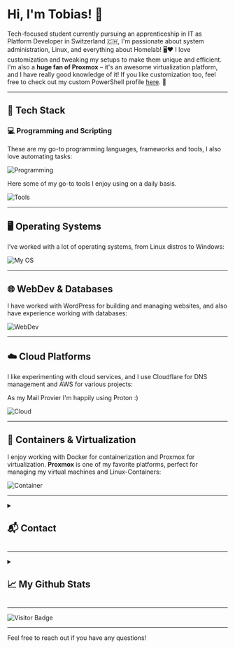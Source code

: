 # Hi, I'm Tobias! 👋

Tech-focused student currently pursuing an apprenticeship in IT as Platform Developer in Switzerland 🇨🇭, I'm passionate about system administration, Linux, and everything about Homelab! 🖥️❤️ I love customization and tweaking my setups to make them unique and efficient. I'm also a **huge fan of Proxmox** – it's an awesome virtualization platform, and I have really good knowledge of it! If you like customization too, feel free to check out my custom PowerShell profile [here](https://github.com/CrazyWolf13/unix-pwsh). 🚀

---

## 🔧 Tech Stack

### 💻 Programming and Scripting

These are my go-to programming languages, frameworks and tools, I also love automating tasks:

![Programming](https://go-skill-icons.vercel.app/api/icons?i=bash,powershell,python,fastapi,flask,git,github)

Here some of my go-to tools I enjoy using on a daily basis.

![Tools](https://go-skill-icons.vercel.app/api/icons?i=vscode,markdown,mermaid,obsidian,insomnia,flameshot,firefox,terminal)

---

## 🖥️ Operating Systems

I’ve worked with a lot of operating systems, from Linux distros to Windows:

![My OS](https://go-skill-icons.vercel.app/api/icons?i=windows,linux,debian,ubuntu,arch,bsd,android,raspberrypi)

---

## 🌐 WebDev & Databases

I have worked with WordPress for building and managing websites, and also have experience working with databases:

![WebDev](https://go-skill-icons.vercel.app/api/icons?i=wordpress,divi,figma,postgres,mysql,sqlite)

---

## ☁️ Cloud Platforms

I like experimenting with cloud services, and I use Cloudflare for DNS management and AWS for various projects:

As my Mail Provier I'm happily using Proton :)

![Cloud](https://go-skill-icons.vercel.app/api/icons?i=cloudflare,aws,proton)

---

## 🐳 Containers & Virtualization

I enjoy working with Docker for containerization and Proxmox for virtualization. **Proxmox** is one of my favorite platforms, perfect for managing my virtual machines and Linux-Containers:

![Container](https://go-skill-icons.vercel.app/api/icons?i=docker,lxc,proxmox)

---

<details>
 <summary>

  ## 📬 Contact</summary>
  You can reach me via Matrix: `@crazywolf13:matrix.org`  
  <br>
  Or connect with me on LinkedIn:  
  [![LinkedIn](https://skillicons.dev/icons?i=linkedin)](https://www.linkedin.com/in/tobias-meier-5597b6314/)
</details>

---


<details>
 <summary>

  ## 📈 My Github Stats</summary>
  ![](https://github-readme-stats.vercel.app/api?username=CrazyWolf13&show_icons=true&locale=en&theme=tokyonight)
  ![](http://github-profile-summary-cards.vercel.app/api/cards/profile-details?username=CrazyWolf13&theme=tokyonight)
  ![](http://github-profile-summary-cards.vercel.app/api/cards/most-commit-language?username=CrazyWolf13&theme=tokyonight)

  

</details>

---

![Visitor Badge](https://visitor-badge.laobi.icu/badge?page_id=CrazyWolf13.CrazyWolf13)

---

Feel free to reach out if you have any questions!
